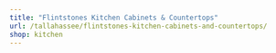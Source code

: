 ```yaml
---
title: "Flintstones Kitchen Cabinets & Countertops"
url: /tallahassee/flintstones-kitchen-cabinets-and-countertops/
shop: kitchen
---
```

